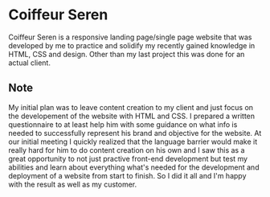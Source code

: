 # Coiffeur Seren

Coiffeur Seren is a responsive landing page/single page website that was developed by me to practice and solidify my recently gained knowledge in HTML, CSS and design. Other than my last project this was done for an actual client.

## Note

My initial plan was to leave content creation to my client and just focus on the developement of the website with HTML and CSS. I prepared a written questionnaire to at least help him with some guidance on what info is needed to successfully represent his brand and objective for the website. At our initial meeting I quickly realized that the language barrier would make it really hard for him to do content creation on his own and I saw this as a great opportunity to not just practive front-end development but test my abilities and learn about everything what's needed for the development and deployment of a website from start to finish. So I did it all and I'm happy with the result as well as my customer.

